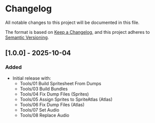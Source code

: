 # Changelog
All notable changes to this project will be documented in this file.

The format is based on [Keep a Changelog](https://keepachangelog.com/en/1.0.0/),
and this project adheres to [Semantic Versioning](https://semver.org/).

## [1.0.0] - 2025-10-04
### Added
- Initial release with:
  - Tools/01 Build Spritesheet From Dumps
  - Tools/03 Build Bundles
  - Tools/04 Fix Dump Files (Sprites)
  - Tools/05 Assign Sprites to SpriteAtlas (Atlas)
  - Tools/06 Fix Dump Files (Atlas)
  - Tools/07 Set Audio
  - Tools/08 Replace Audio
